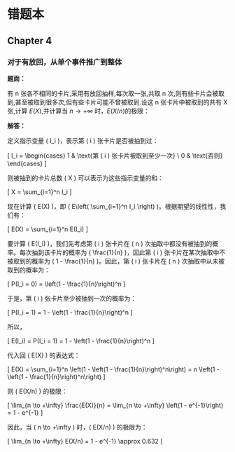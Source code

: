 # 错题本

## Chapter 4

### 对于有放回，从单个事件推广到整体

**题面：**

有 n 张各不相同的卡片,采用有放回抽样,每次取一张,共取 n 次,则有些卡片会被取到,甚至被取到很多次,但有些卡片可能不曾被取到.设这 n 张卡片中被取到的共有 X 张,计算 $E(X)$,并计算当 $n \rightarrow +\infty$ 时，$E(X/n)$的极限：

**解答：**

定义指示变量 \( I_i \)，表示第 \( i \) 张卡片是否被抽到过：

\[
I_i = \begin{cases} 
1 & \text{第 \( i \) 张卡片被取到至少一次} \\
0 & \text{否则}
\end{cases}
\]

则被抽到的卡片总数 \( X \) 可以表示为这些指示变量的和：

\[
X = \sum_{i=1}^n I_i
\]

现在计算 \( E(X) \)，即 \( E\left( \sum_{i=1}^n I_i \right) \)。根据期望的线性性，我们有：

\[
E(X) = \sum_{i=1}^n E(I_i)
\]

要计算 \( E(I_i) \)，我们先考虑第 \( i \) 张卡片在 \( n \) 次抽取中都没有被抽到的概率。每次抽到该卡片的概率为 \( \frac{1}{n} \)，因此第 \( i \) 张卡片在某次抽取中不被取到的概率为 \( 1 - \frac{1}{n} \)。因此，第 \( i \) 张卡片在 \( n \) 次抽取中从未被取到的概率为：

\[
P(I_i = 0) = \left(1 - \frac{1}{n}\right)^n
\]

于是，第 \( i \) 张卡片至少被抽到一次的概率为：

\[
P(I_i = 1) = 1 - \left(1 - \frac{1}{n}\right)^n
\]

所以，

\[
E(I_i) = P(I_i = 1) = 1 - \left(1 - \frac{1}{n}\right)^n
\]

代入回 \( E(X) \) 的表达式：

\[
E(X) = \sum_{i=1}^n \left(1 - \left(1 - \frac{1}{n}\right)^n\right) = n \left(1 - \left(1 - \frac{1}{n}\right)^n\right)
\]


则 \( E(X/n) \) 的极限：

\[
\lim_{n \to +\infty} \frac{E(X)}{n} = \lim_{n \to +\infty} \left(1 - e^{-1}\right) = 1 - e^{-1}
\]

因此，当 \( n \to +\infty \) 时，\( E(X/n) \) 的极限为：

\[
\lim_{n \to +\infty} E(X/n) = 1 - e^{-1} \approx 0.632
\]